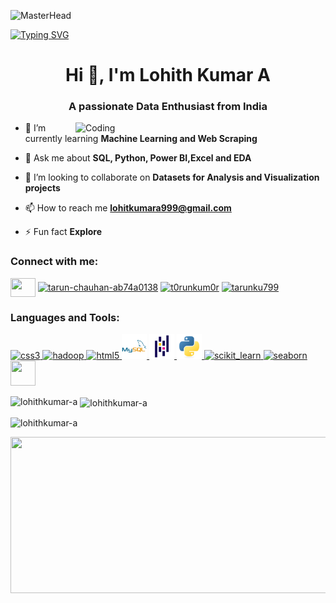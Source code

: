 ![MasterHead](https://healthyresumes.com/wp-content/uploads/2022/10/LinkedIn-Background-Photo-71-1.webp)

<a href="https://git.io/typing-svg"><img src="https://readme-typing-svg.demolab.com?font=Fira+Code&duration=4000&pause=1000&color=violet&width=435&lines=Welcome++to++My+Github+Profile;I+am+passionate+about++Data+Analytics+;and++Data++Visualization;Always+Exploring+New+Stuff...;View+my++projects+below" alt="Typing SVG" /></a>






<h1 align="center">Hi 👋, I'm Lohith Kumar A</h1>
<h3 align="center">A passionate Data Enthusiast from India</h3>
<img align="right" alt="Coding" width="400" src="https://blog.imarticus.org/wp-content/uploads/2020/09/rt.gif">


<!--
<p align="left"> <img src="https://komarev.com/ghpvc/?username=lohithkumar-a&label=Profile%20views&color=0e75b6&style=flat" alt="lohithkumar-a" /> </p>
-->

- 🌱 I’m currently learning **Machine Learning and Web Scraping**

- 💬 Ask me about **SQL, Python, Power BI,Excel and EDA**

- 👯 I’m looking to collaborate on **Datasets for Analysis and Visualization projects**

- 📫 How to reach me **lohitkumara999@gmail.com**

- ⚡ Fun fact **Explore**




<h3 align="left">Connect with me:</h3>
<p align="left">
<a href="https://www.novypro.com/profile_projects/lohithkumara" target="blank"><img align="center" src="https://upload.wikimedia.org/wikipedia/commons/thumb/c/cf/New_Power_BI_Logo.svg/2048px-New_Power_BI_Logo.svg.png" height="30" width="40" /></a>
<a href="https://www.linkedin.com/in/lka999/" target="blank"><img align="center" src="https://raw.githubusercontent.com/rahuldkjain/github-profile-readme-generator/master/src/images/icons/Social/linked-in-alt.svg" alt="tarun-chauhan-ab74a0138" height="30" width="40" /></a>
<a href="https://www.kaggle.com/lohithkumara" target="blank"><img align="center" src="https://raw.githubusercontent.com/rahuldkjain/github-profile-readme-generator/master/src/images/icons/Social/kaggle.svg" alt="t0runkum0r" height="30" width="40" /></a>
<a href="https://www.hackerrank.com/lohith_kumar_a?hr_r=1" target="blank"><img align="center" src="https://raw.githubusercontent.com/rahuldkjain/github-profile-readme-generator/master/src/images/icons/Social/hackerrank.svg" alt="tarunku799" height="30" width="40" /></a>
</p>





<h3 align="left">Languages and Tools:</h3>
<p align="left"> <a href="https://en.wikipedia.org/wiki/SQL"> <img src="https://db.cs.uni-tuebingen.de/teaching/ws2223/sql-is-a-programming-language/logo.svg" alt="css3" width="40" height="40"/> </a> <a href="https://en.wikipedia.org/wiki/Microsoft_Excel" target="_blank" rel="noreferrer"> <img src="https://upload.wikimedia.org/wikipedia/commons/thumb/3/34/Microsoft_Office_Excel_%282019%E2%80%93present%29.svg/2203px-Microsoft_Office_Excel_%282019%E2%80%93present%29.svg.png" alt="hadoop" width="40" height="40"/> </a> <a href="https://powerbi.microsoft.com/en-au/" rel="noreferrer"> <img src="https://upload.wikimedia.org/wikipedia/commons/thumb/c/cf/New_Power_BI_Logo.svg/2048px-New_Power_BI_Logo.svg.png" alt="html5" width="40" height="40"/> </a> <a href="https://www.mysql.com/" target="_blank" rel="noreferrer"> <img src="https://raw.githubusercontent.com/devicons/devicon/master/icons/mysql/mysql-original-wordmark.svg" alt="mysql" width="40" height="40"/> </a> <a href="https://pandas.pydata.org/" target="_blank" rel="noreferrer"> <img src="https://raw.githubusercontent.com/devicons/devicon/2ae2a900d2f041da66e950e4d48052658d850630/icons/pandas/pandas-original.svg" alt="pandas" width="40" height="40"/> </a> <a href="https://www.python.org" target="_blank" rel="noreferrer"> <img src="https://raw.githubusercontent.com/devicons/devicon/master/icons/python/python-original.svg" alt="python" width="40" height="40"/> </a> <a href="https://www.w3schools.com/python/numpy/numpy_intro.asp" target="_blank" rel="noreferrer"> <img src="https://raw.githubusercontent.com/file-icons/icons/master/svg/NumPy.svg" alt="scikit_learn" width="40" height="40"/> </a> <a href="https://matplotlib.org/" target="_blank" rel="noreferrer"> <img src="https://pydata.org/wp-content/uploads/2016/07/matplotlib-logo-300.png" alt="seaborn" width="40" height="40"/> </a> <a href="https://jupyter.org/"> <img src="https://technology.amis.nl/wp-content/uploads/2020/11/image-27.png" width="40" height="40"/> </a> </p>

<p><img align="left" src="https://github-readme-stats.vercel.app/api/top-langs?username=lohithkumar-a&theme=radical&hide_border=true&show_icons=true&locale=en&layout=compact" alt="lohithkumar-a" /></p>


<p>&nbsp;<img align="center" src="https://github-readme-stats.vercel.app/api?username=lohithkumar-a&theme=radical&hide_border=true&show_icons=true&locale=en" alt="lohithkumar-a" /></p>

<p><img align="center" src="https://github-readme-streak-stats.herokuapp.com/?user=lohithkumar-a&theme=radical&hide_border=true&" alt="lohithkumar-a" /></p>
<img src="https://raw.githubusercontent.com/BEPb/BEPb/194bc176c0b3f2ef01a883ff206499b86c5ce72f/assets/Bottom_down.svg" width="4000" height="250" />
